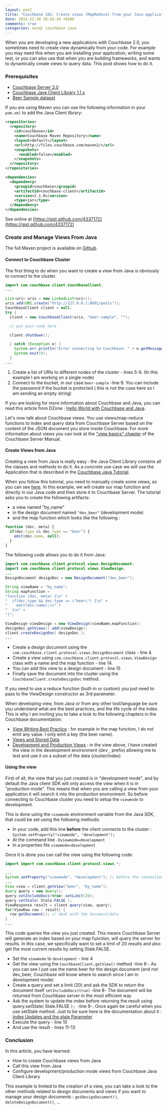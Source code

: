 ```yaml
---
layout: post
title: "Couchbase 101: Create views (MapReduce) from your Java application"
date: 2012-12-30 10:42:24 +0100
comments: true
categories: nosql couchbase java
---
```

When you are developing a new applications with Couchbase 2.0, you sometimes need to create view dynamically from your code. For example you may need this when you are installing your application, writing some test, or you can also use that when you are building frameworks, and wants to dynamically create views to query data. This post shows how to do it.

### Prerequisites

*   [Couchbase Server 2.0](http://www.couchbase.com/download)
*   [Couchbase Jave Client Library 1.1.x](http://www.couchbase.com/develop/java/current)
*   [Beer Sample dataset](http://www.couchbase.com/docs/couchbase-manual-2.0/couchbase-sampledata-beer.html)

If you are using Maven you can use the following information in your `pom.xml` to add the Java Client library:

``` xml
<repositories>
  <repository>
    <id>couchbase</id>
    <name>Couchbase Maven Repository</name>
    <layout>default</layout>
    <url>http://files.couchbase.com/maven2/</url>
    <snapshots>
      <enabled>false</enabled>
    </snapshots>
  </repository>
</repositories>

<dependencies>
  <dependency>
    <groupid>couchbase</groupid>
    <artifactid>couchbase-client</artifactid>
    <version>1.1.0</version>
    <type>jar</type>
  </dependency>
</dependencies>
```


See online at [https://gist.github.com/4337172](https://gist.github.com/4337172)

### Create and Manage Views From Java


The full Maven project is available on [Github](https://github.com/tgrall/couchbase-java-101/tree/master/java-document-design/).

#### Connect to Couchbase Cluster

The first thing to do when you want to create a view from Java is obviously to connect to the cluster.

``` java
import com.couchbase.client.CouchbaseClient;
...

List<uri> uris = new LinkedList<uri>();
uris.add(URI.create("http://127.0.0.1:8091/pools"));
CouchbaseClient client = null;
try {
  client = new CouchbaseClient(uris, "beer-sample", "");

  // put your code here

  client.shutdown();

  } catch (Exception e) {
    System.err.println("Error connecting to Couchbase: " + e.getMessage());
    System.exit(0);
  }
...
```


1.  Create a list of URIs to different nodes of the cluster - lines 5-6. (In this example I am working on a single node)
2.  Connect to the bucket, in our case `beer-sample` -line 9. You can include the password if the bucket is protected ( this is not the case here so I am sending an empty string)

If you are looking for more information about Couchbase and Java, you can read this article from DZone : [Hello World with Couchbase and Java](http://architects.dzone.com/articles/hello-world-couchbase-and-java).

Let's now talk about Couchbase views. You use views/map-reduce functions to index and query data from Couchbase Server based on the content of the JSON document you store inside Couchbase. For more information about views you can look at the ["view basics" chapter](http://www.couchbase.com/docs/couchbase-manual-2.0/couchbase-views-basics.html) of the Couchbase Server Manual.

#### Create Views from Java

Creating a view from Java is really easy : the Java Client Library contains all the classes and methods to do it. As a concrete use case we will use the Application that is described in the [Couchbase Java Tutorial](http://www.couchbase.com/docs/couchbase-sdk-java-1.1/tutorial.html).

When you follow this tutorial, you need to manually create some views, as you can see [here](http://www.couchbase.com/docs/couchbase-sdk-java-1.1/preps-views.html). In this example, we will create our map function and directly in our Java code and then store it to Couchbase Server. The tutorial asks you to create the following artifacts:

* a view named "by_name"
* in the design document named `"dev_beer"` (development mode)
* and the map function which looks like the following :

``` js
function (doc, meta) {
  if(doc.type && doc.type == "beer") {
    emit(doc.name, null);
  }
}
```

The following code allows you to do it from Java:

``` java
import com.couchbase.client.protocol.views.DesignDocument;
import com.couchbase.client.protocol.views.ViewDesign;
...
DesignDocument designDoc = new DesignDocument("dev_beer");

String viewName = "by_name";
String mapFunction =
"function (doc, meta) {\n" +
"  if(doc.type && doc.type == \"beer\") {\n" +
"    emit(doc.name);\n" +
"  }\n" +
"}";

ViewDesign viewDesign = new ViewDesign(viewName,mapFunction);
designDoc.getViews().add(viewDesign);
client.createDesignDoc( designDoc );
...
```

* Create a design document using the `com.couchbase.client.protocol.views.DesignDocument` class - line 4.
* Create a view using `com.couchbase.client.protocol.views.ViewDesign` class with a name and the map function - line 14.
* You can add this view to a design document - line 15
* Finally save the document into the cluster using the `CouchbaseClient.createDesignDoc` method.

If you need to use a reduce function (built-in or custom) you just need to pass to the ViewDesign constructor as 3rd parameter.

When developing view, from Java or from any other tool/language be sure you understand what are the best practices, and the life cycle of the index. This is why I am inviting you to take a look to the following chapters in the Couchbase documentation:


*   [View Writing Best Practice](http://www.couchbase.com/docs/couchbase-manual-2.0/couchbase-views-writing-bestpractice.html) : for example in the map function, I do not emit any value. I only emit a key (the beer name).
*   [Views and Stored Data](http://www.couchbase.com/docs/couchbase-manual-2.0/couchbase-views-datastore.html)
*   [Development and Production Views](http://www.couchbase.com/docs/couchbase-manual-2.0/couchbase-views-types.html) : in the view above, I have created the view in the development environment (<span style="font-family: Courier New, Courier, monospace;">dev_</span> prefix) allowing me to test and use it on a subset of the data (cluster/index)


#### Using the view

First of all, the view that you just created is in "development mode", and by default the Java client SDK will only access the view when it is in "production mode". This means that when you are calling a view from your application it will search it into the production environment. So before connecting to Couchbase cluster you need to setup the `viewmode` to development.

This is done using the `viewmode` environment variable from the Java SDK, that could be set using the following methods:

* In your code, add this line **before** the client connects to the cluster : `System.setProperty("viewmode", "development");`
* At the command line `-Dviewmode=development`
* In a properties file `viewmode=development`

Once it is done you can call the view using the following code:

``` java
import import com.couchbase.client.protocol.views.*;

...
System.setProperty("viewmode", "development"); // before the connection to Couchbase
...
View view = client.getView("beer", "by_name");
Query query = new Query();
query.setIncludeDocs(true).setLimit(20);
query.setStale( Stale.FALSE );
ViewResponse result = client.query(view, query);
for(ViewRow row : result) {
  row.getDocument(); // deal with the document/data
}
...
```

This code queries the view you just created. This means Couchbase Server will generate an index based on your map function, will query the server for results. In this case, we specifically want to set a limit of 20 results and also get the most current results by setting Stale.FALSE.

* Set the `viewmode` to `development` - line 4
* Get the view using the `CouchbaseClient.getView()` method -line 6-. As you can see I just use the name beer for the design document (and not dev_beer, Couchbase will know where to search since I am in development mode)
* Create a query and set a limit (20) and ask the SDK to return the document itself
`setIncludeDocs(true)` -line 8- The document will be returned from Couchbase server in the most efficient way
* Ask the system to update the index before returning the result using query.setStale( Stale.FALSE `); `-line 9-. Once again be careful when you use setStale method. Just to be sure here is the documentation about it : [Index Updates and the stale Parameter](http://www.couchbase.com/docs/couchbase-manual-2.0/couchbase-views-writing-stale.html)
* Execute the query - line 10
* And use the result - lines 11-13

### Conclusion

In this article, you have learned:

* How to create Couchbase views from Java
* Call this view from Java
* Configure development/production mode views from Couchbase Java Client Library


This example is limited to the creation of a view, you can take a look to the other methods related to design documents and views if you want to manage your design documents : `getDesignDocument()`, `deleteDesignDocument()`, ...
